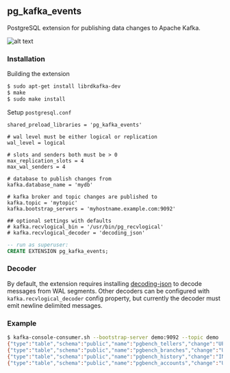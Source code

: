 ## pg_kafka_events

PostgreSQL extension for publishing data changes to Apache Kafka.

![alt text](http://kafka.apache.org/images/kafka_diagram.png "Kafka")

### Installation

Building the extension

```bash
$ sudo apt-get install librdkafka-dev
$ make
$ sudo make install
```

Setup ```postgresql.conf```
```
shared_preload_libraries = 'pg_kafka_events'

# wal level must be either logical or replication
wal_level = logical

# slots and senders both must be > 0
max_replication_slots = 4
max_wal_senders = 4

# database to publish changes from
kafka.database_name = 'mydb'

# kafka broker and topic changes are published to
kafka.topic = 'mytopic'
kafka.bootstrap_servers = 'myhostname.example.com:9092'

## optional settings with defaults
# kafka.recvlogical_bin = '/usr/bin/pg_recvlogical'
# kafka.recvlogical_decoder = 'decoding_json'
```

```sql
-- run as superuser:
CREATE EXTENSION pg_kafka_events;
```

### Decoder

By default, the extension requires installing [decoding-json](https://github.com/leptonix/decoding-json) to decode messages from WAL segments. Other decoders can be configured with ```kafka.recvlogical_decoder``` config property, but currently the decoder must emit newline delimited messages.

### Example

```bash
$ kafka-console-consumer.sh --bootstrap-server demo:9092 --topic demo
{"type":"table","schema":"public","name":"pgbench_tellers","change":"UPDATE","key":{"tid":3},"data":{"tid":3,"bid":1,"tbalance":-6035,"filler":null}}
{"type":"table","schema":"public","name":"pgbench_branches","change":"UPDATE","key":{"bid":1},"data":{"bid":1,"bbalance":-986138,"filler":null}}
{"type":"table","schema":"public","name":"pgbench_history","change":"INSERT","data":{"tid":3,"bid":1,"aid":3567,"delta":-3678,"mtime":"2017-09-15 17:16:29.537082","filler":null}}
{"type":"table","schema":"public","name":"pgbench_accounts","change":"UPDATE","key":{"aid":96970},"data":{"aid":96970,"bid":1,"abalance":425,"filler":"  "}}
```
